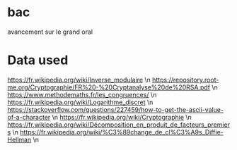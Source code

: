 # bac
avancement sur le grand oral

# Data used
https://fr.wikipedia.org/wiki/Inverse_modulaire \n
https://repository.root-me.org/Cryptographie/FR%20-%20Cryptanalyse%20de%20RSA.pdf \n
https://www.methodemaths.fr/les_congruences/ \n
https://fr.wikipedia.org/wiki/Logarithme_discret \n
https://stackoverflow.com/questions/227459/how-to-get-the-ascii-value-of-a-character \n
https://fr.wikipedia.org/wiki/Cryptographie \n
https://fr.wikipedia.org/wiki/Décomposition_en_produit_de_facteurs_premiers \n
https://fr.wikipedia.org/wiki/%C3%89change_de_cl%C3%A9s_Diffie-Hellman \n
